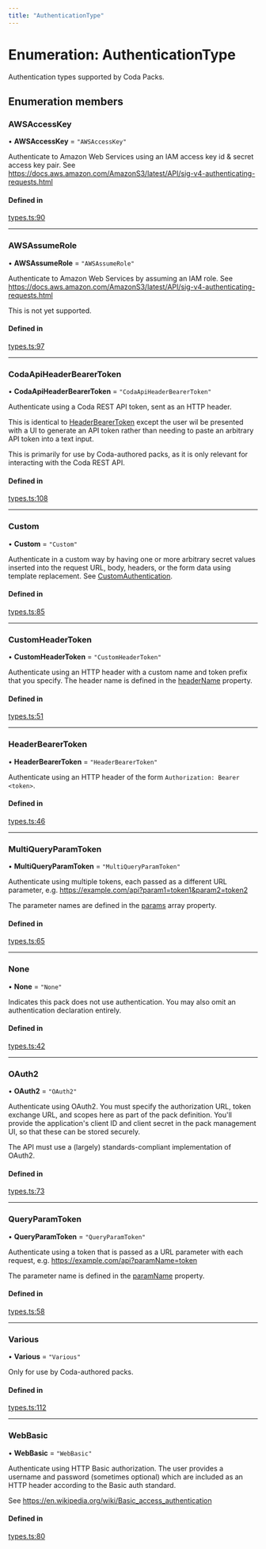 ```yaml
---
title: "AuthenticationType"
---
```

# Enumeration: AuthenticationType

Authentication types supported by Coda Packs.

## Enumeration members

### AWSAccessKey

• **AWSAccessKey** = `"AWSAccessKey"`

Authenticate to Amazon Web Services using an IAM access key id & secret access key pair.
See https://docs.aws.amazon.com/AmazonS3/latest/API/sig-v4-authenticating-requests.html

#### Defined in

[types.ts:90](https://github.com/coda/packs-sdk/blob/main/types.ts#L90)

___

### AWSAssumeRole

• **AWSAssumeRole** = `"AWSAssumeRole"`

Authenticate to Amazon Web Services by assuming an IAM role.
See https://docs.aws.amazon.com/AmazonS3/latest/API/sig-v4-authenticating-requests.html

This is not yet supported.

#### Defined in

[types.ts:97](https://github.com/coda/packs-sdk/blob/main/types.ts#L97)

___

### CodaApiHeaderBearerToken

• **CodaApiHeaderBearerToken** = `"CodaApiHeaderBearerToken"`

Authenticate using a Coda REST API token, sent as an HTTP header.

This is identical to [HeaderBearerToken](AuthenticationType.md#headerbearertoken) except the user wil be presented
with a UI to generate an API token rather than needing to paste an arbitrary API
token into a text input.

This is primarily for use by Coda-authored packs, as it is only relevant for interacting with the
Coda REST API.

#### Defined in

[types.ts:108](https://github.com/coda/packs-sdk/blob/main/types.ts#L108)

___

### Custom

• **Custom** = `"Custom"`

Authenticate in a custom way by having one or more arbitrary secret values inserted into the request URL, body,
headers, or the form data using template replacement. See [CustomAuthentication](../interfaces/CustomAuthentication.md).

#### Defined in

[types.ts:85](https://github.com/coda/packs-sdk/blob/main/types.ts#L85)

___

### CustomHeaderToken

• **CustomHeaderToken** = `"CustomHeaderToken"`

Authenticate using an HTTP header with a custom name and token prefix that you specify.
The header name is defined in the [headerName](../interfaces/CustomHeaderTokenAuthentication.md#headername) property.

#### Defined in

[types.ts:51](https://github.com/coda/packs-sdk/blob/main/types.ts#L51)

___

### HeaderBearerToken

• **HeaderBearerToken** = `"HeaderBearerToken"`

Authenticate using an HTTP header of the form `Authorization: Bearer <token>`.

#### Defined in

[types.ts:46](https://github.com/coda/packs-sdk/blob/main/types.ts#L46)

___

### MultiQueryParamToken

• **MultiQueryParamToken** = `"MultiQueryParamToken"`

Authenticate using multiple tokens, each passed as a different URL parameter, e.g.
https://example.com/api?param1=token1&param2=token2

The parameter names are defined in the [params](../interfaces/CustomAuthentication.md#params) array property.

#### Defined in

[types.ts:65](https://github.com/coda/packs-sdk/blob/main/types.ts#L65)

___

### None

• **None** = `"None"`

Indicates this pack does not use authentication. You may also omit an authentication declaration entirely.

#### Defined in

[types.ts:42](https://github.com/coda/packs-sdk/blob/main/types.ts#L42)

___

### OAuth2

• **OAuth2** = `"OAuth2"`

Authenticate using OAuth2. You must specify the authorization URL, token exchange URL, and
scopes here as part of the pack definition. You'll provide the application's client ID and
client secret in the pack management UI, so that these can be stored securely.

The API must use a (largely) standards-compliant implementation of OAuth2.

#### Defined in

[types.ts:73](https://github.com/coda/packs-sdk/blob/main/types.ts#L73)

___

### QueryParamToken

• **QueryParamToken** = `"QueryParamToken"`

Authenticate using a token that is passed as a URL parameter with each request, e.g.
https://example.com/api?paramName=token

The parameter name is defined in the [paramName](../interfaces/QueryParamTokenAuthentication.md#paramname) property.

#### Defined in

[types.ts:58](https://github.com/coda/packs-sdk/blob/main/types.ts#L58)

___

### Various

• **Various** = `"Various"`

Only for use by Coda-authored packs.

#### Defined in

[types.ts:112](https://github.com/coda/packs-sdk/blob/main/types.ts#L112)

___

### WebBasic

• **WebBasic** = `"WebBasic"`

Authenticate using HTTP Basic authorization. The user provides a username and password
(sometimes optional) which are included as an HTTP header according to the Basic auth standard.

See https://en.wikipedia.org/wiki/Basic_access_authentication

#### Defined in

[types.ts:80](https://github.com/coda/packs-sdk/blob/main/types.ts#L80)
